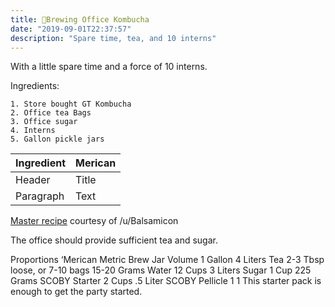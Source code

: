 ```yaml
---
title: 🍺Brewing Office Kombucha 
date: "2019-09-01T22:37:57"
description: "Spare time, tea, and 10 interns"
---
```


With a little spare time and a force of 10 interns.

Ingredients:
```
1. Store bought GT Kombucha
2. Office tea Bags
3. Office sugar
4. Interns
5. Gallon pickle jars
```

| Ingredient      | Merican |
| ----------- | ----------- |
| Header      | Title       |
| Paragraph   | Text        |
[Master recipe](https://www.reddit.com/r/Kombucha/comments/5b1ztm/reddit_master_kombucha_recipe/) courtesy of /u/Balsamicon

The office should provide sufficient tea and sugar.

Proportions	‘Merican	Metric
Brew Jar Volume	1 Gallon	4 Liters
Tea	2-3 Tbsp loose, or 7-10 bags	15-20 Grams
Water	12 Cups	3 Liters
Sugar	1 Cup	225 Grams
SCOBY Starter	2 Cups	.5 Liter
SCOBY Pellicle	1	1
This starter pack is enough to get the party started.


